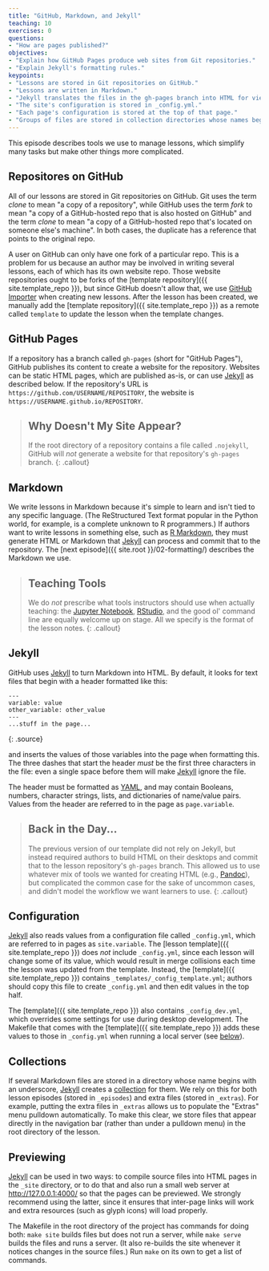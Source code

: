 ```yaml
---
title: "GitHub, Markdown, and Jekyll"
teaching: 10
exercises: 0
questions:
- "How are pages published?"
objectives:
- "Explain how GitHub Pages produce web sites from Git repositories."
- "Explain Jekyll's formatting rules."
keypoints:
- "Lessons are stored in Git repositories on GitHub."
- "Lessons are written in Markdown."
- "Jekyll translates the files in the gh-pages branch into HTML for viewing."
- "The site's configuration is stored in _config.yml."
- "Each page's configuration is stored at the top of that page."
- "Groups of files are stored in collection directories whose names begin with an underscore."
---
```

This episode describes tools we use to manage lessons,
which simplify many tasks but make other things more complicated.

## Repositores on GitHub

All of our lessons are stored in Git repositories on GitHub.
Git uses the term *clone* to mean "a copy of a repository",
while GitHub uses the term *fork* to mean "a copy of a GitHub-hosted repo that is also hosted on GitHub"
and the term *clone* to mean "a copy of a GitHub-hosted repo that's located on someone else's machine".
In both cases,
the duplicate has a reference that points to the original repo.

A user on GitHub can only have one fork of a particular repo.
This is a problem for us because an author may be involved in writing several lessons,
each of which has its own website repo.
Those website repositories ought to be forks of the [template repository]({{ site.template_repo }}),
but since GitHub doesn't allow that,
we use [GitHub Importer][github-importer] when creating new lessons.
After the lesson has been created,
we manually add the [template repository]({{ site.template_repo }}) as a remote called `template`
to update the lesson when the template changes.

## GitHub Pages

If a repository has a branch called `gh-pages` (short for "GitHub Pages"),
GitHub publishes its content to create a website for the repository.
Websites can be static HTML pages,
which are published as-is,
or can use [Jekyll][jekyll] as described below.
If the repository's URL is `https://github.com/USERNAME/REPOSITORY`,
the website is `https://USERNAME.github.io/REPOSITORY`.

> ## Why Doesn't My Site Appear?
>
> If the root directory of a repository contains a file called `.nojekyll`,
> GitHub will *not* generate a website for that repository's `gh-pages` branch.
{: .callout}

## Markdown

We write lessons in Markdown because it's simple to learn
and isn't tied to any specific language.
(The ReStructured Text format popular in the Python world,
for example,
is a complete unknown to R programmers.)
If authors want to write lessons in something else,
such as [R Markdown][r-markdown],
they must generate HTML or Markdown that [Jekyll][jekyll] can process
and commit that to the repository.
The [next episode]({{ site.root }}/02-formatting/) describes the Markdown we use.

> ## Teaching Tools
>
> We do *not* prescribe what tools instructors should use when actually teaching:
> the [Jupyter Notebook][jupyter],
> [RStudio][rstudio],
> and the good ol' command line are equally welcome up on stage.
> All we specify is the format of the lesson notes.
{: .callout}

## Jekyll

GitHub uses [Jekyll][jekyll] to turn Markdown into HTML.
By default,
it looks for text files that begin with a header formatted like this:

~~~
---
variable: value
other_variable: other_value
---
...stuff in the page...
~~~
{: .source}

and inserts the values of those variables into the page when formatting this.
The three dashes that start the header *must* be the first three characters in the file:
even a single space before them will make [Jekyll][jekyll] ignore the file.

The header must be formatted as [YAML][yaml],
and may contain Booleans, numbers, character strings, lists, and dictionaries of name/value pairs.
Values from the header are referred to in the page as `page.variable`.

> ## Back in the Day...
>
> The previous version of our template did not rely on Jekyll,
> but instead required authors to build HTML on their desktops
> and commit that to the lesson repository's `gh-pages` branch.
> This allowed us to use whatever mix of tools we wanted for creating HTML (e.g., [Pandoc][pandoc]),
> but complicated the common case for the sake of uncommon cases,
> and didn't model the workflow we want learners to use.
{: .callout}

## Configuration

[Jekyll][jekyll] also reads values from a configuration file called `_config.yml`,
which are referred to in pages as `site.variable`.
The [lesson template]({{ site.template_repo }}) does *not* include `_config.yml`,
since each lesson will change some of its value,
which would result in merge collisions each time the lesson was updated from the template.
Instead,
the [template]({{ site.template_repo }}) contains `_templates/_config_template.yml`;
authors should copy this file to create `_config.yml`
and then edit values in the top half.

The [template]({{ site.template_repo }}) also contains `_config_dev.yml`,
which overrides some settings for use during desktop development.
The Makefile that comes with the [template]({{ site.template_repo }})
adds these values to those in `_config.yml` when running a local server
(see [below](#previewing)).

## Collections

If several Markdown files are stored in a directory whose name begins with an underscore,
[Jekyll][jekyll] creates a [collection][jekyll-collection] for them.
We rely on this for both lesson episodes (stored in `_episodes`)
and extra files (stored in `_extras`).
For example,
putting the extra files in `_extras` allows us to populate the "Extras" menu pulldown automatically.
To make this clear,
we store files that appear directly in the navigation bar
(rather than under a pulldown menu)
in the root directory of the lesson.

## Previewing

[Jekyll][jekyll] can be used in two ways:
to compile source files into HTML pages in the `_site` directory,
or to do that and also run a small web server at <http://127.0.0.1:4000/>
so that the pages can be previewed.
We strongly recommend using the latter,
since it ensures that inter-page links will work
and extra resources (such as glyph icons) will load properly.

The Makefile in the root directory of the project has commands for doing both:
`make site` builds files but does not run a server,
while `make serve` builds the files and runs a server.
(It also re-builds the site whenever it notices changes in the source files.)
Run `make` on its own to get a list of commands.

[github-importer]: https://import.github.com/
[jekyll]: http://jekyllrb.com/
[jekyll-collection]: https://jekyllrb.com/docs/collections/
[jupyter]: https://jupyter.org/
[pandoc]: https://pandoc.org/
[r-markdown]: http://rmarkdown.rstudio.com/
[rstudio]: https://www.rstudio.com/
[yaml]: http://yaml.org/
